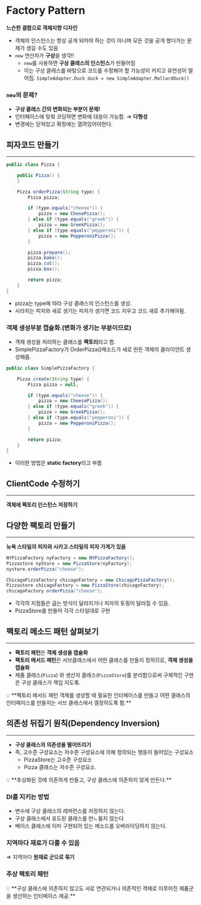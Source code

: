 # Factory Pattern

**느슨한 결합으로 객체지향 디자인**

- 객체의 인스턴스는 항상 공개 되어야 하는 것이 아니며 모든 것을 공개 했다가는 문제가 생길 수도 있음
- `new` 연산자가 **구상**을 생각!!
    - `new`를 사용하면 **구상 클래스의 인스턴스**가 만들어짐
    - 이는 구상 클래스를 바탕으로 코드를 수정해야 할 가능성이 커지고 유연성이 떨어짐.
      `SimpleAdapter.Duck duck = new SimpleAdapter.MallardDuck()`

### `new`의 문제?

- **구상 클래스 간의 변화되는 부분이 문제!**
- 인터페이스에 맞춰 코딩하면 변화에 대응이 가능함. ⇒ **다형성**
- 변경에는 닫혀있고 확장에는 열려있어야한다.

## 피자코드 만들기

---

```java
public class Pizza {

    public Pizza() {
    }

    Pizza orderPizza(String type) {
        Pizza pizza;

        if (type.equals("cheese")) {
            pizza = new ChesePizza();
        } else if (type.equals("greek")) {
            pizza = new GreekPizza();
        } else if (type.equals("pepperoni")) {
            pizza = new PepperoniPizza();
        }

        pizza.prepare();
        pizza.bake();
        pizza.cut();
        pizza.box();

        return pizza;
    }
}
```

- pizza는 type에 따라 구상 클래스의 인스턴스를 생성.
- 사라지는 피자와 새로 생기는 피자가 생기면 코드 지우고 코드 새로 추가해야됨.

### 객체 생성부분 캡슐화.(변화가 생기는 부분이므로)

- 객체 생성을 처리하는 클래스를 **팩토리**라고 함.
- SimplePizzaFactory가 OrderPizza()메소드가 새로 만든 객체의 클라이언트 생성해줌.

```java
public class SimplePizzaFactory {

    Pizza create(String type) {
        Pizza pizza = null;

        if (type.equals("cheese")) {
            pizza = new CheesePizza();
        } else if (type.equals("greek")) {
            pizza = new GreekPizza();
        } else if (type.equals("pepperoni")) {
            pizza = new PepperoniPizza();
        }

        return pizza;
    }
}
```

- 이러한 방법은 **static factory**라고 부름

## ClientCode 수정하기

---

**객체에 팩토리 인스턴스 저장하기**

## 다양한 팩토리 만들기

---

**뉴욕 스타일의 피자와 시카고 스타일의 피자 가게가 있음**

```java
NYPizzaFactory nyFactory = new NYPizzaFactory();
Pizzastore nyStore = new PizzaStore(nyFactory);
nystore.orderPizza("cheese");

ChicagoPizzaFactory chicagoFactory = new ChicagoPizzaFactory();
Pizzastore chicagoFactory = new PizzaStore(chicagoFactory);
chicagoFactory.orderPizza("cheese");
```

- 각각의 지점들은 굽는 방식이 달라지거나 피자의 토핑이 달라질 수 있음.
- PizzaStore를 만들어 각각 스타일대로 구현

## 팩토리 메소드 패턴 살펴보기

---

- **팩토리 패턴**은 **객체 생성을 캡슐화**
- **팩토리 메서드 패턴**은 서브클래스에서 어떤 클래스를 만들지 정하므로, **객체 생성을 캡슐화**
- 제품 클래스(`Pizza`) 와 생산자 클래스(`PizzaStore`)를 분리함으로써 구체적인 구현은 구상 클래스가 책임 지도록.

<aside>
💡 **팩토리 메서드 패턴
객체를 생성할 때 필요한 인터페이스를 만들고 어떤 클래스의 인터페이스를 만들지는 서브 클래스에서 결정하도록 함.**

</aside>

## 의존성 뒤집기 원칙(Dependency Inversion)

---

- **구상 클래스의 의존성을 떨어뜨리기**
- 즉, 고수준 구성요소는 저수준 구성요소에 의해 정의되는 행동이 들어있는 구성요소
    - PizzaStore는 고수준 구성요소
    - Pizza 클래스는 저수준 구성요소.

<aside>
💡 **추상화된 것에 의존하게 만들고, 구상 클래스에 의존하지 않게 만든다.**

</aside>

### DI를 지키는 방법

- 변수에 구상 클래스의 레퍼런스를 저장하지 않는다.
- 구상 클래스에서 유도된 클래스를 만ㄴ들지 않는다
- 베이스 클래스에 이미 구현되어 있는 메소드를 오버라이딩하지 않는다.

### 지역마다 재료가 다를 수 있음

⇒ 지역마다 **원재료 군으로 묶기**

### 추상 팩토리 패턴

<aside>
💡 **구상 클래스에 의존하지 않고도 서로 연관되거나 의존적인 객체로 이루어진 제품군을 생산하는 인터페이스 제공.**

</aside>
